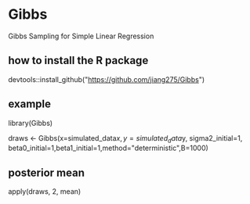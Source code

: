 # Gibbs
Gibbs Sampling for Simple Linear Regression

## how to install the R package
devtools::install_github("https://github.com/jiang275/Gibbs")

## example
library(Gibbs)

draws <- Gibbs(x=simulated_data$x,y=simulated_data$y,
sigma2_initial=1, beta0_initial=1,beta1_initial=1,method="deterministic",B=1000)
## posterior mean
apply(draws, 2, mean)

